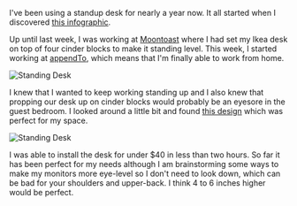 I've been using a standup desk for nearly a year now.  It all started when I discovered [this infographic](http://dailyinfographic.com/the-harm-of-sitting-constantly-infographic).

Up until last week, I was working at [Moontoast](http://moontoast.com) where I had set my Ikea desk on top of four cinder blocks to make it standing level. This week, I started working at [appendTo](http://appendto.com), which means that I'm finally able to work from home.

<!-- more -->

![Standing Desk](/images/blog/standingdesk2.jpg)

I knew that I wanted to keep working standing up and I also knew that propping our desk up on cinder blocks would probably be an eyesore in the guest bedroom. I looked around a little bit and found [this design](http://opensoul.org/blog/archives/2012/01/09/the-40-standup-desk/) which was perfect for my space.

![Standing Desk](/images/blog/standingdesk3.jpg)

I was able to install the desk for under $40 in less than two hours. So far it has been perfect for my needs although I am brainstorming some ways to make my monitors more eye-level so I don't need to look down, which can be bad for your shoulders and upper-back. I think 4 to 6 inches higher would be perfect.